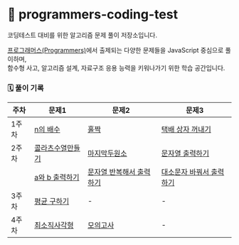 # 📌 programmers-coding-test

코딩테스트 대비를 위한 알고리즘 문제 풀이 저장소입니다.

[프로그래머스(Programmers)](https://programmers.co.kr)에서 출제되는 다양한 문제들을 JavaScript 중심으로 풀이하며,  
함수형 사고, 알고리즘 설계, 자료구조 응용 능력을 키워나가기 위한 학습 공간입니다.



### 🗓️ 풀이 기록 
| 주차   | 문제1 | 문제2 | 문제3 |
|--------|-------|--------|--------|
| 1주차 | [n의 배수](https://school.programmers.co.kr/learn/courses/30/lessons/181937) | [홀짝](https://school.programmers.co.kr/learn/courses/30/lessons/181935) | [택배 상자 꺼내기](https://school.programmers.co.kr/learn/courses/30/lessons/389478) |
| 2주차 | [콜라츠수열만들기](https://school.programmers.co.kr/learn/courses/30/lessons/181919) | [마지막두원소](https://school.programmers.co.kr/learn/courses/30/lessons/181927) | [문자열 출력하기](https://school.programmers.co.kr/learn/courses/30/lessons/181952)|
|  |[a와 b 출력하기](https://school.programmers.co.kr/learn/courses/30/lessons/181951) |[문자열 반복해서 출력하기](https://school.programmers.co.kr/learn/courses/30/lessons/181950)|[대소문자 바꿔서 출력하기](https://school.programmers.co.kr/learn/courses/30/lessons/181949)|
| 3주차 | [평균 구하기](https://school.programmers.co.kr/learn/courses/30/lessons/12944) | - | - |
| 4주차 | [최소직사각형](https://school.programmers.co.kr/learn/courses/30/lessons/86491) | [모의고사](https://school.programmers.co.kr/learn/courses/30/lessons/42840)| - |


